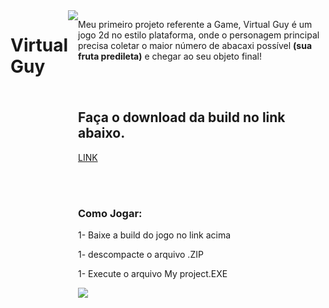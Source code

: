 <div style="display:flex">
<h1>Virtual Guy</h1> <img src="https://iili.io/b7ZsZx.png">
<div>
<p>Meu primeiro projeto referente a Game, Virtual Guy é um jogo 2d no estilo plataforma, onde o personagem principal precisa coletar o maior número de abacaxi possível <strong>(sua fruta predileta)</strong> e chegar ao seu objeto final!</p>
<br><br>

<h2>Faça o download da build no link abaixo.</h2>
<p><a href="https://drive.google.com/drive/folders/1kb-4xZtYGXSTVjYItnFkCuYDxHRWoJ60?usp=share_link">LINK</a></p>
<br><br>
<h3>Como Jogar:</h3>
<p>1- Baixe a build do jogo no link acima</p>
<p>1- descompacte o arquivo .ZIP</p>
<p>1- Execute o arquivo My project.EXE</p>

<img src="https://iili.io/b7Dcfp.md.png">


